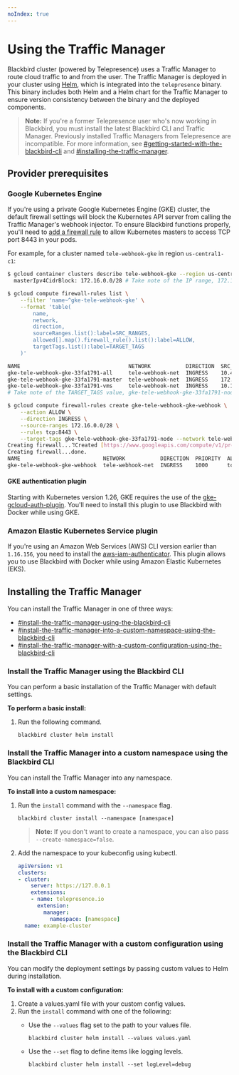 ```yaml
---
noIndex: true
---
```


# Using the Traffic Manager

Blackbird cluster (powered by Telepresence) uses a Traffic Manager to route cloud traffic to and from the user. The Traffic Manager is deployed in your cluster using [Helm](https://helm.sh), which is integrated into the `telepresence` binary. This binary includes both Helm and a Helm chart for the Traffic Manager to ensure version consistency between the binary and the deployed components.

> **Note:** If you're a former Telepresence user who's now working in Blackbird, you must install the latest Blackbird CLI and Traffic Manager. Previously installed Traffic Managers from Telepresence are incompatible. For more information, see [#getting-started-with-the-blackbird-cli](../../../technical-reference/blackbird-cli/#getting-started-with-the-blackbird-cli "mention") and [#installing-the-traffic-manager](using-the-traffic-manager.md#installing-the-traffic-manager "mention").

## Provider prerequisites

### Google Kubernetes Engine

If you're using a private Google Kubernetes Engine (GKE) cluster, the default firewall settings will block the Kubernetes API server from calling the Traffic Manager's webhook injector. To ensure Blackbird functions properly, you'll need to [add a firewall rule](https://cloud.google.com/kubernetes-engine/docs/how-to/private-clusters#add_firewall_rules) to allow Kubernetes masters to access TCP port 8443 in your pods.

For example, for a cluster named `tele-webhook-gke` in region `us-central1-c1`:

```bash
$ gcloud container clusters describe tele-webhook-gke --region us-central1-c | grep masterIpv4CidrBlock
  masterIpv4CidrBlock: 172.16.0.0/28 # Take note of the IP range, 172.16.0.0/28

$ gcloud compute firewall-rules list \
    --filter 'name~^gke-tele-webhook-gke' \
    --format 'table(
        name,
        network,
        direction,
        sourceRanges.list():label=SRC_RANGES,
        allowed[].map().firewall_rule().list():label=ALLOW,
        targetTags.list():label=TARGET_TAGS
    )'

NAME                                  NETWORK           DIRECTION  SRC_RANGES     ALLOW                         TARGET_TAGS
gke-tele-webhook-gke-33fa1791-all     tele-webhook-net  INGRESS    10.40.0.0/14   esp,ah,sctp,tcp,udp,icmp      gke-tele-webhook-gke-33fa1791-node
gke-tele-webhook-gke-33fa1791-master  tele-webhook-net  INGRESS    172.16.0.0/28  tcp:10250,tcp:443             gke-tele-webhook-gke-33fa1791-node
gke-tele-webhook-gke-33fa1791-vms     tele-webhook-net  INGRESS    10.128.0.0/9   icmp,tcp:1-65535,udp:1-65535  gke-tele-webhook-gke-33fa1791-node
# Take note of the TARGET_TAGS value, gke-tele-webhook-gke-33fa1791-node

$ gcloud compute firewall-rules create gke-tele-webhook-gke-webhook \
    --action ALLOW \
    --direction INGRESS \
    --source-ranges 172.16.0.0/28 \
    --rules tcp:8443 \
    --target-tags gke-tele-webhook-gke-33fa1791-node --network tele-webhook-net
Creating firewall...⠹Created [https://www.googleapis.com/compute/v1/projects/datawire-dev/global/firewalls/gke-tele-webhook-gke-webhook].
Creating firewall...done.
NAME                          NETWORK           DIRECTION  PRIORITY  ALLOW     DENY  DISABLED
gke-tele-webhook-gke-webhook  tele-webhook-net  INGRESS    1000      tcp:8443        False
```

#### GKE authentication plugin

Starting with Kubernetes version 1.26, GKE requires the use of the [gke-gcloud-auth-plugin](https://cloud.google.com/blog/products/containers-kubernetes/kubectl-auth-changes-in-gke). You'll need to install this plugin to use Blackbird with Docker while using GKE.

### Amazon Elastic Kubernetes Service plugin

If you're using an Amazon Web Services (AWS) CLI version earlier than `1.16.156`, you need to install the [aws-iam-authenticator](https://docs.aws.amazon.com/eks/latest/userguide/install-aws-iam-authenticator.html). This plugin allows you to use Blackbird with Docker while using Amazon Elastic Kubernetes (EKS).

## Installing the Traffic Manager

You can install the Traffic Manager in one of three ways:

* [#install-the-traffic-manager-using-the-blackbird-cli](using-the-traffic-manager.md#install-the-traffic-manager-using-the-blackbird-cli "mention")
* [#install-the-traffic-manager-into-a-custom-namespace-using-the-blackbird-cli](using-the-traffic-manager.md#install-the-traffic-manager-into-a-custom-namespace-using-the-blackbird-cli "mention")
* [#install-the-traffic-manager-with-a-custom-configuration-using-the-blackbird-cli](using-the-traffic-manager.md#install-the-traffic-manager-with-a-custom-configuration-using-the-blackbird-cli "mention")

### Install the Traffic Manager using the Blackbird CLI

You can perform a basic installation of the Traffic Manager with default settings.

**To perform a basic install:**

1.  Run the following command.

    ```shell
    blackbird cluster helm install
    ```

### Install the Traffic Manager into a custom namespace using the Blackbird CLI

You can install the Traffic Manager into any namespace.

**To install into a custom namespace:**

1.  Run the `install` command with the `--namespace` flag.

    ```shell
    blackbird cluster install --namespace [namespace]
    ```

    > **Note:** If you don't want to create a namespace, you can also pass `--create-namespace=false`.
2.  Add the namespace to your kubeconfig using kubectl.

    ```yaml
    apiVersion: v1
    clusters:
    - cluster:
        server: https://127.0.0.1
        extensions:
        - name: telepresence.io
          extension:
            manager:
              namespace: [namespace]
      name: example-cluster
    ```

### Install the Traffic Manager with a custom configuration using the Blackbird CLI

You can modify the deployment settings by passing custom values to Helm during installation.

**To install with a custom configuration:**

1. Create a values.yaml file with your custom config values.
2. Run the `install` command with one of the following:
   *   Use the `--values` flag set to the path to your values file.

       ```shell
       blackbird cluster helm install --values values.yaml
       ```
   *   Use the `--set` flag to define items like logging levels.

       ```shell
       blackbird cluster helm install --set logLevel=debug
       ```
